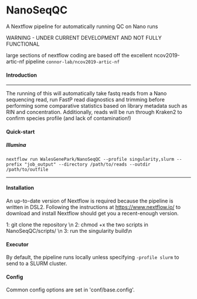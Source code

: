 # NanoSeqQC
A Nextflow pipeline for automatically running QC on Nano runs

WARNING - UNDER CURRENT DEVELOPMENT AND NOT FULLY FUNCTIONAL

large sections of nextflow coding are based off the excellent ncov2019-artic-nf pipeline `connor-lab/ncov2019-artic-nf`

#### Introduction
------------

The running of this will automatically take fastq reads from a Nano sequencing read, run FastP read diagnostics and trimming before performing some comparative statistics based on library metadata such as RIN and concentration.
Additionally, reads will be run through Kraken2 to confirm species profile (and lack of contamination!)

#### Quick-start

##### Illumina

`nextflow run WalesGenePark/NanoSeqQC --profile singularity,slurm --prefix "job_output" --directory /path/to/reads --outdir /path/to/outfile`

------------

#### Installation

An up-to-date version of Nextflow is required because the pipeline is written in DSL2. Following the instructions at https://www.nextflow.io/ to download and install Nextflow should get you a recent-enough version.

1: git clone the repository \n
2: chmod +x the two scripts in NanoSeqQC/scripts/ \n
3: run the singularity build\n

#### Executor

By default, the pipeline runs locally unless specifying `-profile slurm` to send to a SLURM cluster.

#### Config

Common config options are set in 'conf/base.config'.
